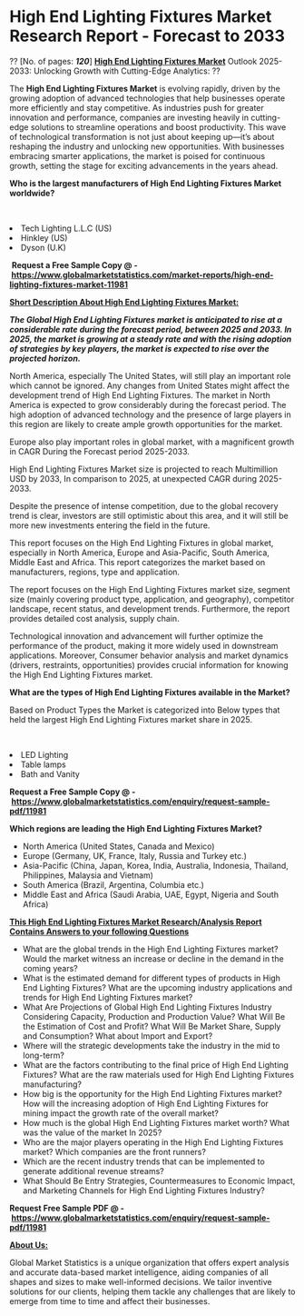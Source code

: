 <H1>High End Lighting Fixtures Market Research Report - Forecast to 2033</H1><p>?? [No. of pages:&nbsp;<strong><em>120</em></strong>]&nbsp;<strong><a href="https://www.globalmarketstatistics.com/market-reports/high-end-lighting-fixtures-market-11981">High End Lighting Fixtures&nbsp;Market</a></strong>&nbsp;Outlook 2025-2033: Unlocking Growth with Cutting-Edge Analytics: ??</p><p>The <strong>High End Lighting Fixtures Market</strong> is evolving rapidly, driven by the growing adoption of advanced technologies that help businesses operate more efficiently and stay competitive. As industries push for greater innovation and performance, companies are investing heavily in cutting-edge solutions to streamline operations and boost productivity. This wave of technological transformation is not just about keeping up&mdash;it&rsquo;s about reshaping the industry and unlocking new opportunities. With businesses embracing smarter applications, the market is poised for continuous growth, setting the stage for exciting advancements in the years ahead.</p><p><strong>Who is the largest manufacturers of High End Lighting Fixtures Market worldwide?</strong></p><p>&nbsp;<li>Tech Lighting L.L.C (US)<li>Hinkley (US)<li>Dyson (U.K)</p><p>&nbsp;<strong>Request a Free Sample Copy @ -&nbsp;<a href="https://www.globalmarketstatistics.com/market-reports/high-end-lighting-fixtures-market-11981">https://www.globalmarketstatistics.com/market-reports/high-end-lighting-fixtures-market-11981</a></strong></p><p><strong><u>Short Description About High End Lighting Fixtures Market:</u></strong></p><p><strong><em>The Global High End Lighting Fixtures market is anticipated to rise at a considerable rate during the forecast period, between 2025 and 2033. In 2025, the market is growing at a steady rate and with the rising adoption of strategies by key players, the market is expected to rise over the projected horizon.</em></strong></p><p>North America, especially The United States, will still play an important role which cannot be ignored. Any changes from United States might affect the development trend of High End Lighting Fixtures. The market in North America is expected to grow considerably during the forecast period. The high adoption of advanced technology and the presence of large players in this region are likely to create ample growth opportunities for the market.</p><p>Europe also play important roles in global market, with a magnificent growth in CAGR During the Forecast period 2025-2033.</p><p>High End Lighting Fixtures Market size is projected to reach Multimillion USD by 2033, In comparison to 2025, at unexpected CAGR during 2025-2033.</p><p>Despite the presence of intense competition, due to the global recovery trend is clear, investors are still optimistic about this area, and it will still be more new investments entering the field in the future.</p><p>This report focuses on the High End Lighting Fixtures in global market, especially in North America, Europe and Asia-Pacific, South America, Middle East and Africa. This report categorizes the market based on manufacturers, regions, type and application.</p><p>The report focuses on the High End Lighting Fixtures market size, segment size (mainly covering product type, application, and geography), competitor landscape, recent status, and development trends. Furthermore, the report provides detailed cost analysis, supply chain.</p><p>Technological innovation and advancement will further optimize the performance of the product, making it more widely used in downstream applications. Moreover, Consumer behavior analysis and market dynamics (drivers, restraints, opportunities) provides crucial information for knowing the High End Lighting Fixtures market.</p><p><strong>What are the types of High End Lighting Fixtures available in the Market?</strong></p><p>Based on Product Types the Market is categorized into Below types that held the largest High End Lighting Fixtures market share in 2025.</p><p>&nbsp;<li>LED Lighting<li> Table lamps<li> Bath and Vanity&nbsp;</p><p><strong>Request a Free Sample Copy @ -&nbsp;<a href="https://www.globalmarketstatistics.com/enquiry/request-sample-pdf/11981">https://www.globalmarketstatistics.com/enquiry/request-sample-pdf/11981</a></strong></p><p><strong>Which regions are leading the High End Lighting Fixtures Market?</strong></p><ul><li>North America (United States, Canada and Mexico)</li><li>Europe (Germany, UK, France, Italy, Russia and Turkey etc.)</li><li>Asia-Pacific (China, Japan, Korea, India, Australia, Indonesia, Thailand, Philippines, Malaysia and Vietnam)</li><li>South America (Brazil, Argentina, Columbia etc.)</li><li>Middle East and Africa (Saudi Arabia, UAE, Egypt, Nigeria and South Africa)</li></ul><p><strong><u>This High End Lighting Fixtures Market Research/Analysis Report Contains Answers to your following Questions</u></strong></p><ul><li>What are the global trends in the High End Lighting Fixtures market? Would the market witness an increase or decline in the demand in the coming years?</li><li>What is the estimated demand for different types of products in High End Lighting Fixtures? What are the upcoming industry applications and trends for High End Lighting Fixtures market?</li><li>What Are Projections of Global High End Lighting Fixtures Industry Considering Capacity, Production and Production Value? What Will Be the Estimation of Cost and Profit? What Will Be Market Share, Supply and Consumption? What about Import and Export?</li><li>Where will the strategic developments take the industry in the mid to long-term?</li><li>What are the factors contributing to the final price of High End Lighting Fixtures? What are the raw materials used for High End Lighting Fixtures manufacturing?</li><li>How big is the opportunity for the High End Lighting Fixtures market? How will the increasing adoption of High End Lighting Fixtures for mining impact the growth rate of the overall market?</li><li>How much is the global High End Lighting Fixtures market worth? What was the value of the market In 2025?</li><li>Who are the major players operating in the High End Lighting Fixtures market? Which companies are the front runners?</li><li>Which are the recent industry trends that can be implemented to generate additional revenue streams?</li><li>What Should Be Entry Strategies, Countermeasures to Economic Impact, and Marketing Channels for High End Lighting Fixtures Industry?</li></ul><p><strong>Request Free Sample PDF @ -&nbsp;<a href="https://www.globalmarketstatistics.com/enquiry/request-sample-pdf/11981">https://www.globalmarketstatistics.com/enquiry/request-sample-pdf/11981</a></strong></p><p><strong><u>About Us:</u></strong></p><p>Global Market Statistics&nbsp;is a unique organization that offers expert analysis and accurate data-based market intelligence, aiding companies of all shapes and sizes to make well-informed decisions. We tailor inventive solutions for our clients, helping them tackle any challenges that are likely to emerge from time to time and affect their businesses.</p>
